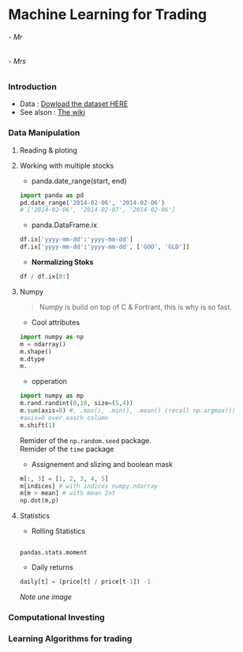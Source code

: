 # Machine Learning for Trading

###### - Mr
###### - Mrs

### Introduction

- Data : [Dowload the dataset HERE](https://dl.dropboxusercontent.com/u/299169754/ml4t.zip)
- See alson : [The wiki](http://quantsoftware.gatech.edu/ML4T_Software_Installation#Data) 

### Data Manipulation

1. Reading & ploting
2. Working with multiple stocks
    + panda.date_range(start, end)
    ```Python
    import panda as pd
    pd.date_range('2014-02-06', '2014-02-06')
    # ['2014-02-06', '2014-02-07', '2014-02-06']
    ```
    + panda.DataFrame.ix
    ```Python
    df.ix['yyyy-mm-dd':'yyyy-mm-dd']
    df.ix['yyyy-mm-dd':'yyyy-mm-dd', ['GOO', 'GLD']]
    ```
    + **Normalizing Stoks**
    ```Python
    df / df.ix[0:] 
    ```
3. Numpy    
    > Numpy is build on top of C & Fortrant, this is why is so fast.
    + Cool attributes
    ```Python
    import numpy as np
    m = ndarray()
    m.shape()
    m.dtype
    m.
    ```
    + opperation
    ```Python
    import numpy as mp
    m.rand.randint(0,10, size=(5,4))
    m.sum(axis=0) #, .max(), .min(), .mean() (recall np.argmax())
    #axis=0 over easch column
    m.shift(1)
    ```
    Remider of the `np.random.seed` package.         
    Remider of the `time` package
    + Assignement and slizing and boolean mask
    ```Python
    m[:, 3] = [1, 2, 3, 4, 5]
    m[indices] # with indices numpy.ndarray
    m[m > mean] # with mean Int
    np.dot(m,p)

    ```
4. Statistics
    + Rolling Statistics
    ```Python
    ```
    `pandas.stats.moment`
    + Daily returns
    ```Python
    daily[t] = (price[t] / price[t-1]) -1
     ```

    *Note une image*
### Computational Investing


### Learning Algorithms for trading
